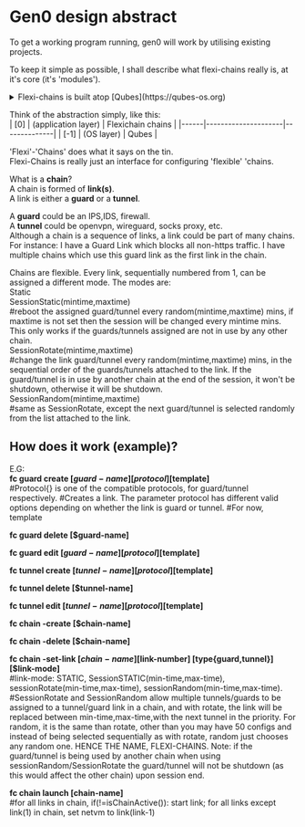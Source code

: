 <h1>Gen0 design abstract</h1>  

To get a working program running, gen0 will work by utilising existing projects.  
 


To keep it simple as possible, I shall describe what flexi-chains really is, at it's core (it's 'modules').  
<details>
  <summary>Flexi-chains is built atop [Qubes](https://qubes-os.org)</summary> 
The modules however could be further abstracted and adapted in the future to use a different compartmentalisation system - Qubes was chosen as it is open-source, has a strong community and is the most advanced that I can publicly build upon.  
</details>

Think of the abstraction simply, like this:  
| [0]  | (application layer) | Flexichain chains |
|------|---------------------|--------------|
| [-1] | (OS layer)          | Qubes        |

'Flexi'-'Chains' does what it says on the tin.  
Flexi-Chains is really just an interface for configuring 'flexible' 'chains.  

What is a **chain**?    
A chain is formed of **link(s)**.  
A link is either a **guard** or a **tunnel**.  

A **guard** could be an IPS,IDS, firewall.             
A **tunnel** could be openvpn, wireguard, socks proxy, etc.  
Although a chain is a sequence of links, a link could be part of many chains.  
For instance: I have a Guard Link which blocks all non-https traffic. I have multiple chains which use this guard link as the first link in the chain.  

Chains are flexible. Every link, sequentially numbered from 1, can be assigned a different mode. The modes are:  
Static  
SessionStatic(mintime,maxtime)  
#reboot the assigned guard/tunnel every random(mintime,maxtime) mins, if maxtime is not set then the session will be changed every mintime mins. This only works if the guards/tunnels assigned are not in use by any other chain.  
SessionRotate(mintime,maxtime)  
#change the link guard/tunnel every random(mintime,maxtime) mins, in the sequential order of the guards/tunnels attached to the link. If the guard/tunnel is in use by another chain at the end of the session, it won't be shutdown, otherwise it will be shutdown.  
SessionRandom(mintime,maxtime)  
#same as SessionRotate, except the next guard/tunnel is selected randomly from the list attached to the link. 

<h2>How does it work (example)?</h2>  

E.G:  
**fc guard create [$guard-name] [protocol{}] [$template]**  
#Protocol{} is one of the compatible protocols, for guard/tunnel respectively.
#Creates a link. The parameter protocol has different valid options depending on whether the link is guard or tunnel.
#For now, template

**fc guard delete [$guard-name]**  

**fc guard edit [$guard-name] [protocol{}] [$template]**

**fc tunnel create [$tunnel-name] [protocol{}] [$template]**  

**fc tunnel delete [$tunnel-name]**  

**fc tunnel edit [$tunnel-name] [protocol{}] [$template]**

**fc chain -create [$chain-name]**  

**fc chain -delete [$chain-name]**  

**fc chain -set-link [$chain-name] [$link-number] [type{guard,tunnel}] [$link-mode]**       
#link-mode: STATIC, SessionSTATIC(min-time,max-time), sessionRotate(min-time,max-time), sessionRandom(min-time,max-time).  
#SessionRotate and SessionRandom allow multiple tunnels/guards to be assigned to a tunnel/guard link in a chain, and with rotate, the link will be replaced between min-time,max-time,with the next tunnel in the priority. For random, it is the same than rotate, other than you may have 50 configs and instead of being selected sequentially as with rotate, random just chooses any random one. HENCE THE NAME, FLEXI-CHAINS. Note: if the guard/tunnel is being used by another chain when using sessionRandom/SessionRotate the guard/tunnel will not be shutdown (as this would affect the other chain) upon session end.




**fc chain launch [chain-name]**  
#for all links in chain, if(!=isChainActive()): start link; for all links except link(1) in chain, set netvm to link(link-1)
